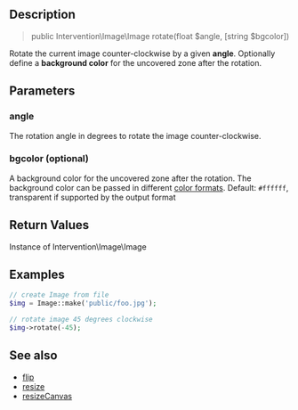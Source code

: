 ## Description

> public Intervention\Image\Image rotate(float $angle, [string $bgcolor])

Rotate the current image counter-clockwise by a given **angle**. Optionally define a **background color** for the uncovered zone after the rotation.

## Parameters

### angle
The rotation angle in degrees to rotate the image counter-clockwise.

### bgcolor (optional)
A background color for the uncovered zone after the rotation. The background color can be passed in different [color formats](/getting_started/formats). Default: ```#ffffff```, transparent if supported by the output format


## Return Values
Instance of Intervention\Image\Image

## Examples

```php
// create Image from file
$img = Image::make('public/foo.jpg');

// rotate image 45 degrees clockwise
$img->rotate(-45);
```

## See also

- [flip](/api/flip)
- [resize](/api/resize)
- [resizeCanvas](/api/resizeCanvas)
